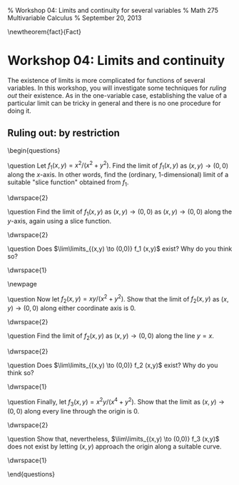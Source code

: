 % Workshop 04: Limits and continuity for several variables
% Math 275 Multivariable Calculus
% September 20, 2013

\newtheorem{fact}{Fact}

# Workshop 04: Limits and continuity

The existence of limits is more complicated for functions of several variables. In this workshop, you will investigate some techniques for *ruling out* their existence. As in the one-variable case, establishing the value of a particular limit can be tricky in general and there is no one procedure for doing it.

## Ruling out: by restriction

\begin{questions}

\question Let $f_1(x,y) = x^2/(x^2 + y^2)$. Find the limit of $f_1(x,y)$ as $(x,y) \to (0,0)$ along the $x$-axis. In other words, find the (ordinary, 1-dimensional) limit of a suitable "slice function" obtained from $f_1$.

\dwrspace{2}

\question Find the limit of $f_1(x,y)$ as $(x,y) \to (0,0)$ as $(x,y) \to (0,0)$ along the $y$-axis, again using a slice function.

\dwrspace{2}

\question Does $\lim\limits_{(x,y) \to (0,0)} f_1 (x,y)$ exist? Why do you think so?

\dwrspace{1}

\newpage

\question Now let $f_2(x,y) = xy/(x^2 + y^2)$. Show that the limit of $f_2(x,y)$ as $(x,y) \to (0,0)$ along either coordinate axis is 0.

\dwrspace{2}

\question Find the limit of $f_2(x,y)$  as $(x,y) \to (0,0)$ along the line $y = x$.

\dwrspace{2}

\question Does $\lim\limits_{(x,y) \to (0,0)} f_2 (x,y)$ exist? Why do you think so?

\dwrspace{1}

\question Finally, let $f_3(x,y) = x^2 y/(x^4 + y^2)$. Show that the limit as $(x,y) \to (0,0)$ along every line through the origin is $0$.

\dwrspace{2}

\question Show that, nevertheless, $\lim\limits_{(x,y) \to (0,0)} f_3 (x,y)$ does not exist by letting $(x,y)$ approach the origin along a suitable curve.

\dwrspace{1}

\end{questions}